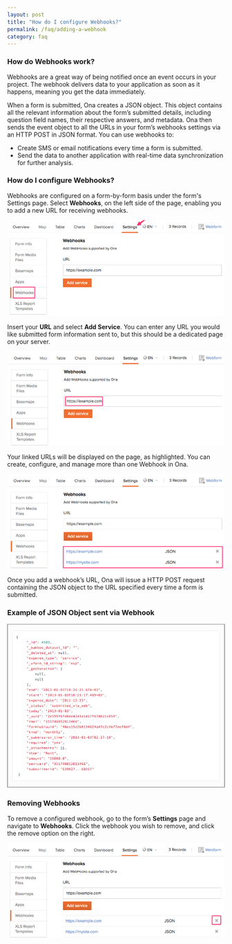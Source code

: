 ```yaml
---
layout: post
title: "How do I configure Webhooks?"
permalink: /faq/adding-a-webhook
category: faq
---
```


### How do Webhooks work?
Webhooks are a great way of being notified once an event occurs in your project. The webhook delivers data to your application as soon as it happens, meaning you get the data immediately.

When a form is submitted, Ona creates a JSON object. This object contains all the relevant information about the form’s submitted details, including  question field names, their respective answers, and metadata. Ona then sends the event object to all the URLs in your form’s webhooks settings via an HTTP POST in JSON format.
You can use webhooks to:
   * Create SMS or email notifications every time a form is submitted.
   * Send the data to another application with real-time data synchronization for further analysis.
 
### How do I configure Webhooks?

Webhooks are configured on a form-by-form basis under the form's Settings page. Select **Webhooks**, on the left side of the page, enabling you to add a new URL for receiving webhooks.

![image](/content/screenshots/faq/faq-webhook-1.png)

Insert your **URL** and select **Add Service**. 
You can enter any URL you would like submitted form information sent to, but this should be a dedicated page on your server.

![image](/content/screenshots/faq/faq-webhook-2.png)

Your linked URLs will be displayed on the page, as highlighted. You can create, configure, and manage more than one Webhook in Ona.

![image](/content/screenshots/faq/faq-webhook-3.png)

Once you add a webhook’s URL, Ona will issue a HTTP POST request containing the JSON object to the URL specified every time a form is submitted. 

### Example of JSON Object sent via Webhook 

![image](/content/screenshots/faq/faq-webhook-4.png)

### Removing Webhooks
To remove a configured webhook, go to the form’s **Settings** page and navigate to **Webhooks**. Click the webhook you wish to remove, and click the remove option on the right.

![image](/content/screenshots/faq/faq-webhook-5.png)



